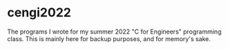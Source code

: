 # cengi2022
The programs I wrote for my summer 2022 "C for Engineers" programming class.
This is mainly here for backup purposes, and for memory's sake.
